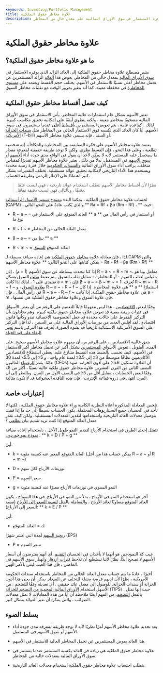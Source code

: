 ```yaml
---
keywords: Investing,Portfolio Management
title: علاوة مخاطر حقوق الملكية
description: علاوة مخاطر الأسهم هي زيادة العائد الذي يوفره الاستثمار في سوق الأوراق المالية على معدل خالٍ من المخاطر.
---
```


# علاوة مخاطر حقوق الملكية
## ما هو علاوة مخاطر حقوق الملكية؟

يشير مصطلح علاوة مخاطر حقوق الملكية إلى العائد الزائد الذي يوفره الاستثمار في [سوق الأوراق المالية](/stockmarket) بمعدل خالي من المخاطر. يعوض هذا [العائد](/return) الزائد المستثمرين عن تحمل مخاطر أعلى نسبيًا للاستثمار في الأسهم. يختلف حجم القسط ويعتمد على [مستوى المخاطرة](/risk-profile) في محفظة معينة. كما أنه يتغير بمرور الوقت مع تقلبات مخاطر السوق.

## كيف تعمل أقساط مخاطر حقوق الملكية

تعتبر الأسهم بشكل عام استثمارات عالية المخاطر. يأتي الاستثمار في سوق الأوراق المالية مصحوبًا بمخاطر معينة ، ولكنه ينطوي أيضًا على إمكانية تحقيق مكاسب كبيرة. لذلك ، كقاعدة عامة ، يتم تعويض المستثمرين [بأقساط أعلى](/premium) عندما يستثمرون في سوق الأسهم. أيا كان العائد الذي تكسبه فوق الاستثمار الخالي من المخاطر مثل [سندات الخزانة الأمريكية](/treasurybill) (T-bill) أو السند ، فإنه يسمى علاوة مخاطر الأسهم.

يعتمد علاوة مخاطر الأسهم على فكرة المقايضة بين المخاطرة والمكافأة. إنه شخصية تطلعية ، وعلى هذا النحو ، فإن القسط نظري. ولكن لا توجد طريقة حقيقية لمعرفة مقدار ما سيحصل عليه المستثمر لأنه لا يمكن لأحد أن يقول في الواقع مدى جودة أداء [الأسهم](/equity) أو [سوق الأسهم](/equitymarket) في المستقبل. بدلاً من ذلك ، يعتبر علاوة مخاطر الأسهم تقديرًا كمقياس متخلف. يراقب أداء سوق الأوراق المالية [والسندات الحكومية](/bond) خلال فترة زمنية محددة ويستخدم هذا الأداء التاريخي لإمكانية تحقيق عوائد مستقبلية. تختلف التقديرات بشكل كبير اعتمادًا على الإطار الزمني وطريقة الحساب.

> نظرًا لأن أقساط مخاطر الأسهم تتطلب استخدام عوائد تاريخية ، فهي ليست علمًا دقيقًا ، وبالتالي فهي ليست دقيقة تمامًا.

>

لحساب علاوة مخاطر حقوق الملكية ، يمكننا البدء [بنموذج تسعير الأصول الرأسمالية](/capm) (CAPM) ، والذي يُكتب عادةً على النحو التالي ** Ra = Rf + βa (Rm - Rf) ، ** حيث:

- R ~ a ~ = العائد المتوقع على الاستثمار في ** a ** أو استثمار في رأس المال من نوع ما

- R ~ f ~ = معدل العائد الخالي من المخاطر

- β ~ a ~ = [بيتا](/beta) من ** a **

- R ~ m ~ = العائد المتوقع [للسوق](/market)

لذا ، فإن معادلة علاوة [مخاطر حقوق الملكية](/risk) هي إعادة صياغة بسيطة لـ CAPM والتي يمكن كتابتها على النحو التالي: ** علاوة مخاطر الأسهم = Ra - Rf = βa (Rm - Rf) **

إذا كنا نتحدث ببساطة عن سوق الأسهم (أ = م) ، إذن R ~ a ~ = R ~ m ~. معامل بيتا هو مقياس لتقلب السهم - أو المخاطرة - مقابل تقلب السوق. يتم ضبط [تقلب](/volatility) السوق بشكل تقليدي على 1 ، لذلك إذا كانت a = m ، فإن β ~ a ~ = β ~ m ~ = 1. تُعرف R ~ m ~ - R ~ f ~ [بعلاوة السوق](/marketriskpremium) ، و R ~ a ~ - R ~ f ~ هي علاوة المخاطرة. إذا كان ** a ** استثمارًا في رأس المال ، فإن R ~ a ~ - R ~ f ~ هي علاوة مخاطر حقوق الملكية. إذا كانت a = m ، فإن علاوة السوق وعلاوة مخاطر حقوق الملكية هي نفسها.

وفقًا لبعض [الاقتصاديين](/economist) ، هذا ليس مفهومًا قابلاً للتعميم على الرغم من أن بعض الأسواق في فترات زمنية معينة قد تعرض علاوة مخاطر حقوق ملكية كبيرة. وهم يجادلون بأن التركيز المفرط على حالات محددة قد جعل الخصوصية الإحصائية تبدو وكأنها قانون اقتصادي. لقد أفلس العديد من بورصات الأوراق المالية على مر السنين ، لذا فإن التركيز على السوق الأمريكية الاستثنائية تاريخياً قد يشوه الصورة. يُعرف هذا التركيز باسم [تحيز البقاء على قيد الحياة](/survivorshipbias).

يتفق غالبية الاقتصاديين ، على الرغم من أن مفهوم علاوة مخاطر الأسهم صحيح. على المدى الطويل ، تعوض الأسواق [المستثمرين](/investor) بشكل أكبر عن تحمل مخاطر أكبر للاستثمار في الأسهم. كيف تحسب بالضبط هذه القسط متنازع عليه. يعطي استطلاع للاقتصاديين الأكاديميين نطاقًا متوسطًا من 3٪ إلى 3.5٪ لمدة عام واحد ، و 5٪ إلى 5.5٪ لمدة 30 عامًا. يقدر [الرؤساء](/cfo) الماليون (CFOs) أن العلاوة ستكون 5.6٪ على أذون الخزانة. شهد النصف الثاني من القرن العشرين علاوة مخاطر حقوق ملكية عالية نسبيًا ، أكثر من 8٪ وفقًا لبعض الحسابات ، مقابل أقل من 5٪ في النصف الأول من القرن. وبالنظر إلى أن القرن انتهى في ذروة [فقاعة الإنترنت](/dotcom-bubble) ، فإن هذه النافذة العشوائية قد لا تكون مثالية.

## إعتبارات خاصة

تلخص المعادلة المذكورة أعلاه النظرية الكامنة وراء علاوة مخاطر حقوق الملكية ، لكنها لا تأخذ في الحسبان جميع السيناريوهات المحتملة. يكون الحساب بسيطًا إلى حد ما إذا قمت بتوصيل معدلات العائد التاريخية واستخدامها لتقدير المعدلات المستقبلية. ولكن كيف تقدر معدل العائد المتوقع إذا كنت تريد تقديم بيان [تطلعي](/forward-looking) ؟

تتمثل إحدى الطرق في استخدام الأرباح لتقدير النمو طويل الأجل ، باستخدام إعادة صياغة [نموذج نمو جوردون](/gordongrowthmodel) : ** k = D / P + g **

أين:

- k = العائد المتوقع المعبر عنه كنسبة مئوية (يمكن حساب هذا من أجل R ~ a ~ أو R ~ m ~)

- D = توزيعات الأرباح لكل سهم

- P = سعر السهم

- g = النمو السنوي في توزيعات الأرباح معبرًا عنه كنسبة مئوية

آخر هو استخدام النمو في الأرباح ، بدلاً من النمو في الأرباح. في هذا النموذج ، يكون العائد المتوقع مساويًا لعائد الأرباح ، والمعاملة بالمثل [لنسبة السعر إلى الأرباح](/price-earningsratio) (نسبة السعر إلى الأرباح): ** k = E / P **

أين:

- ك = العائد المتوقع

[ربحية السهم](/eps) لمدة اثني عشر شهرًا (EPS)

- P = سعر السهم

عيب كلا النموذجين هو أنهما لا يأخذان في الحسبان [التقييم](/valuation). أي أنهم يفترضون أن أسعار الأسهم لا تصحح أبدًا. نظرًا لأننا نستطيع أن نلاحظ [فترات ازدهار](/boom-and-bust-cycle) وانهيار سوق الأسهم في الماضي ، فإن هذا العيب ليس بالأمر الهين.

أخيرًا ، عادةً ما يتم حساب معدل العائد الخالي من المخاطر باستخدام سندات الحكومة الأمريكية ، نظرًا لأن لديهم فرصة ضئيلة للتخلف عن [السداد](/default2). يمكن أن يعني هذا أذون الخزانة أو سندات الخزانة. للوصول إلى معدل عائد حقيقي ، أي تعديله وفقًا للتضخم ، من الأسهل استخدام [الأوراق المالية المحمية من التضخم للخزانة](/tips) (TIPS) ، حيث إنها تمثل بالفعل [التضخم](/inflation). من المهم أيضًا ملاحظة أن أيا من هذه المعادلات لا تمثل معدلات الضرائب ، والتي يمكن أن تغير العوائد بشكل كبير.

## يسلط الضوء

- يعد تحديد علاوة مخاطر الأسهم أمرًا نظريًا لأنه لا توجد طريقة لمعرفة مدى جودة أداء الأسهم أو سوق الأسهم في المستقبل.

- هذا العائد يعوض المستثمرين عن تحمل المخاطر العالية للاستثمار في الأسهم.

- علاوة مخاطر حقوق الملكية هي زيادة في العائد يكسبه المستثمر عندما يستثمر في سوق الأوراق المالية بمعدلات خالية من المخاطر.

- يتطلب احتساب علاوة مخاطر حقوق الملكية استخدام معدلات العائد التاريخية.

